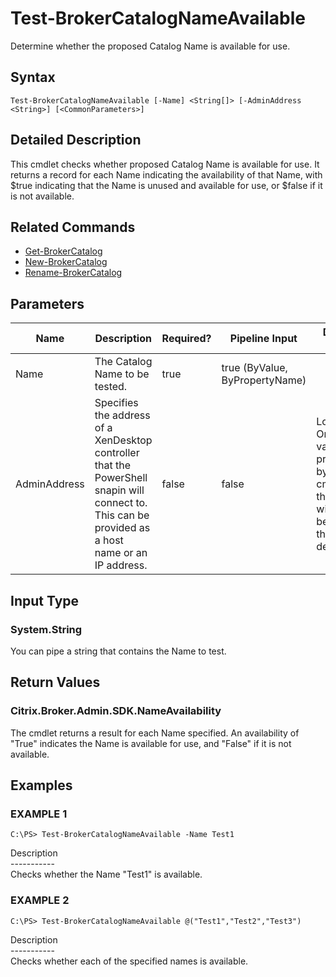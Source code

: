 ﻿# Test-BrokerCatalogNameAvailable

   Determine whether the proposed Catalog Name is available for use.

## Syntax
```
Test-BrokerCatalogNameAvailable [-Name] <String[]> [-AdminAddress <String>] [<CommonParameters>]
```

## Detailed Description
   This cmdlet checks whether proposed Catalog Name is available for use. It returns a record for each Name indicating the availability of that Name, with $true indicating that the Name is unused and available for use, or $false if it is not available.

## Related Commands
  * [Get-BrokerCatalog](Get-BrokerCatalog.html)
  * [New-BrokerCatalog](New-BrokerCatalog.html)
  * [Rename-BrokerCatalog](Rename-BrokerCatalog.html)
## Parameters

| Name   | Description | Required? | Pipeline Input | Default Value |
| --- | --- | --- | --- | --- |
| Name | The Catalog Name to be tested. | true | true (ByValue, ByPropertyName) |  |
| AdminAddress | Specifies the address of a XenDesktop controller that the PowerShell snapin will connect to. This can be provided as a host name or an IP address. | false | false | Localhost. Once a value is provided by any cmdlet, this value will become the default. |

## Input Type
### System.String
   You can pipe a string that contains the Name to test.
## Return Values
### Citrix.Broker.Admin.SDK.NameAvailability
   The cmdlet returns a result for each Name specified. An availability of "True" indicates the Name is available for use, and "False" if it is not available.
## Examples

### EXAMPLE 1
```
C:\PS> Test-BrokerCatalogNameAvailable -Name Test1
```
   Description<br>-----------<br>Checks whether the Name "Test1" is available.
### EXAMPLE 2
```
C:\PS> Test-BrokerCatalogNameAvailable @("Test1","Test2","Test3")
```
   Description<br>-----------<br>Checks whether each of the specified names is available.
